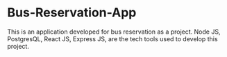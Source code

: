 # Bus-Reservation-App
This is an application developed for bus reservation as a project. Node JS, PostgresQL, React JS, Express JS, are the tech tools used to develop this project.
